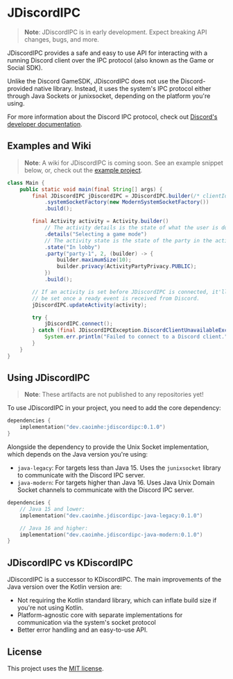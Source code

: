 # JDiscordIPC

> **Note**: JDiscordIPC is in early development. Expect breaking API changes, bugs, and more.

JDiscordIPC provides a safe and easy to use API for interacting with a running Discord client over the IPC protocol
(also known as the Game or Social SDK).

Unlike the Discord GameSDK, JDiscordIPC does not use the Discord-provided native library. Instead, it uses the system's
IPC protocol either through Java Sockets or junixsocket, depending on the platform you're using.

For more information about the Discord IPC protocol, check
out [Discord's developer documentation](https://discord.com/developers/docs/intro).

## Examples and Wiki

> **Note**: A wiki for JDiscordIPC is coming soon. See an example snippet below, or, check out
> the [example project](example/src/main/java/Main.java).

```java
class Main {
    public static void main(final String[] args) {
        final JDiscordIPC jDiscordIPC = JDiscordIPC.builder(/* clientId */)
            .systemSocketFactory(new ModernSystemSocketFactory())
            .build();

        final Activity activity = Activity.builder()
            // The activity details is the state of what the user is doing in the activity.
            .details("Selecting a game mode")
            // The activity state is the state of the party in the activity.
            .state("In lobby")
            .party("party-1", 2, (builder) -> {
                builder.maximumSize(10);
                builder.privacy(ActivityPartyPrivacy.PUBLIC);
            })
            .build();

        // If an activity is set before JDiscordIPC is connected, it'll queue the activity to 
        // be set once a ready event is received from Discord.
        jDiscordIPC.updateActivity(activity);

        try {
            jDiscordIPC.connect();
        } catch (final JDiscordIPCException.DiscordClientUnavailableException e) {
            System.err.println("Failed to connect to a Discord client.");
        }
    }
}
```

## Using JDiscordIPC

> **Note**: These artifacts are not published to any repositories yet!

To use JDiscordIPC in your project, you need to add the core dependency:

```kotlin
dependencies {
    implementation("dev.caoimhe:jdiscordipc:0.1.0")
}
```

Alongside the dependency to provide the Unix Socket implementation, which depends on the Java version you're using:

- `java-legacy`: For targets less than Java 15. Uses the `junixsocket` library to communicate with the Discord IPC
  server.
- `java-modern`: For targets higher than Java 16. Uses Java Unix Domain Socket channels to communicate with the Discord
  IPC server.

```kotlin
dependencies {
    // Java 15 and lower:
    implementation("dev.caoimhe.jdiscordipc-java-legacy:0.1.0")

    // Java 16 and higher:
    implementation("dev.caoimhe.jdiscordipc-java-modern:0.1.0")
}
```

## JDiscordIPC vs KDiscordIPC

JDiscordIPC is a successor to KDiscordIPC. The main improvements of the Java version over the Kotlin version are:

- Not requiring the Kotlin standard library, which can inflate build size if you're not using Kotlin.
- Platform-agnostic core with separate implementations for communication via the system's socket protocol
- Better error handling and an easy-to-use API.

## License

This project uses the [MIT license](./LICENSE).

